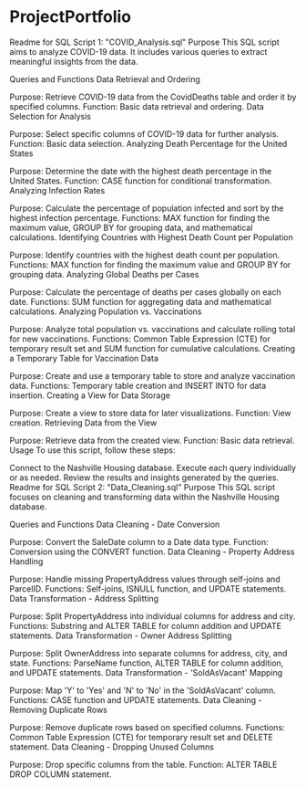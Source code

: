 # ProjectPortfolio
Readme for SQL Script 1: "COVID_Analysis.sql"
Purpose
This SQL script aims to analyze COVID-19 data. It includes various queries to extract meaningful insights from the data.

Queries and Functions
Data Retrieval and Ordering

Purpose: Retrieve COVID-19 data from the CovidDeaths table and order it by specified columns.
Function: Basic data retrieval and ordering.
Data Selection for Analysis

Purpose: Select specific columns of COVID-19 data for further analysis.
Function: Basic data selection.
Analyzing Death Percentage for the United States

Purpose: Determine the date with the highest death percentage in the United States.
Function: CASE function for conditional transformation.
Analyzing Infection Rates

Purpose: Calculate the percentage of population infected and sort by the highest infection percentage.
Functions: MAX function for finding the maximum value, GROUP BY for grouping data, and mathematical calculations.
Identifying Countries with Highest Death Count per Population

Purpose: Identify countries with the highest death count per population.
Functions: MAX function for finding the maximum value and GROUP BY for grouping data.
Analyzing Global Deaths per Cases

Purpose: Calculate the percentage of deaths per cases globally on each date.
Functions: SUM function for aggregating data and mathematical calculations.
Analyzing Population vs. Vaccinations

Purpose: Analyze total population vs. vaccinations and calculate rolling total for new vaccinations.
Functions: Common Table Expression (CTE) for temporary result set and SUM function for cumulative calculations.
Creating a Temporary Table for Vaccination Data

Purpose: Create and use a temporary table to store and analyze vaccination data.
Functions: Temporary table creation and INSERT INTO for data insertion.
Creating a View for Data Storage

Purpose: Create a view to store data for later visualizations.
Function: View creation.
Retrieving Data from the View

Purpose: Retrieve data from the created view.
Function: Basic data retrieval.
Usage
To use this script, follow these steps:

Connect to the Nashville Housing database.
Execute each query individually or as needed.
Review the results and insights generated by the queries.
Readme for SQL Script 2: "Data_Cleaning.sql"
Purpose
This SQL script focuses on cleaning and transforming data within the Nashville Housing database.

Queries and Functions
Data Cleaning - Date Conversion

Purpose: Convert the SaleDate column to a Date data type.
Function: Conversion using the CONVERT function.
Data Cleaning - Property Address Handling

Purpose: Handle missing PropertyAddress values through self-joins and ParcelID.
Functions: Self-joins, ISNULL function, and UPDATE statements.
Data Transformation - Address Splitting

Purpose: Split PropertyAddress into individual columns for address and city.
Functions: Substring and ALTER TABLE for column addition and UPDATE statements.
Data Transformation - Owner Address Splitting

Purpose: Split OwnerAddress into separate columns for address, city, and state.
Functions: ParseName function, ALTER TABLE for column addition, and UPDATE statements.
Data Transformation - 'SoldAsVacant' Mapping

Purpose: Map 'Y' to 'Yes' and 'N' to 'No' in the 'SoldAsVacant' column.
Functions: CASE function and UPDATE statements.
Data Cleaning - Removing Duplicate Rows

Purpose: Remove duplicate rows based on specified columns.
Functions: Common Table Expression (CTE) for temporary result set and DELETE statement.
Data Cleaning - Dropping Unused Columns

Purpose: Drop specific columns from the table.
Function: ALTER TABLE DROP COLUMN statement.
